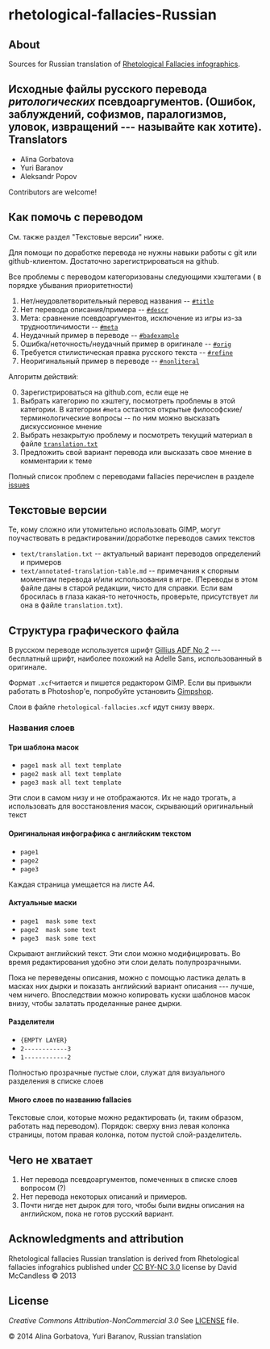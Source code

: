 rhetological-fallacies-Russian
==============================
About
-----
 Sources for Russian translation of [Rhetological Fallacies infographics](http://www.informationisbeautiful.net/visualizations/rhetological-fallacies/).
 
 Исходные файлы русского перевода _ритологических_ псевдоаргументов. (Ошибок, заблуждений, софизмов, паралогизмов, уловок, извращений --- называйте как хотите).
Translators
-----------
* Alina Gorbatova
* Yuri Baranov
* Aleksandr Popov

Contributors are welcome!

Как помочь с переводом
----------------------

См. также раздел "Текстовые версии" ниже.

Для помощи по доработке перевода не нужны навыки работы с git или github-клиентом. Достаточно зарегистрироваться
на github.

Все проблемы с переводом категоризованы следующими хэштегами ( в порядке убывания приоритетности)

1. Нет/неудовлетворительный перевод названия -- [`#title`](https://github.com/ub/rhetological-fallacies-Russian/labels/title)
2. Нет перевода описания/примера -- [`#descr`](https://github.com/ub/rhetological-fallacies-Russian/labels/descr)
3. Мета:  сравнение псевдоаргументов, исключение из игры из-за трудноотличимости -- [`#meta`](https://github.com/ub/rhetological-fallacies-Russian/labels/meta)
4. Неудачный пример в переводе -- [`#badexample`](https://github.com/ub/rhetological-fallacies-Russian/labels/badexample)
5. Ошибка/неточность/неудачный пример в оригинале -- [`#orig`](https://github.com/ub/rhetological-fallacies-Russian/labels/orig)
6. Требуется стилистическая правка русского текста -- [`#refine`](https://github.com/ub/rhetological-fallacies-Russian/labels/refine)
7. Неоригинальный пример в переводе -- [`#nonliteral`](https://github.com/ub/rhetological-fallacies-Russian/labels/nonliteral)

Алгоритм действий:

0. Зарегистрироваться на github.com, если еще не
1. Выбрать категорию по хэштегу, посмотреть  проблемы в этой категории. В категории `#meta` остаются открытые
философские/терминологические вопросы -- по ним можно высказать дискуссионное мнение
2. Выбрать незакрытую проблему и посмотреть текущий материал в файле
[`translation.txt`](https://github.com/ub/rhetological-fallacies-Russian/blob/master/text/translation.txt)
3. Предложить свой вариант перевода или высказать свое мнение в комментарии к теме

Полный список проблем с переводами fallacies перечислен в разделе [issues](https://github.com/ub/rhetological-fallacies-Russian/issues)


Текстовые версии
----------------

Те, кому сложно или утомительно использовать GIMP, могут поучаствовать в редактировании/доработке переводов самих текстов

* `text/translation.txt` -- актуальный вариант переводов определений и примеров
* `text/annotated-translation-table.md` -- примечания к спорным моментам перевода и/или использования в игре. (Переводы  в этом файле даны в старой редакции, чисто для справки. Если вам бросилась в глаза какая-то неточность, проверьте, присутствует ли она в файле `translation.txt`).


Структура графического файла
----------------------------

В русском переводе используется шрифт [Gillius ADF No 2](http://arkandis.tuxfamily.org/adffonts.html) --- бесплатный шрифт, наиболее похожий на Adelle Sans, использованный в оригинале.

Формат `.xcf`читается и пишется редактором GIMP. Если вы привыкли работать в Photoshop'е, попробуйте установить [Gimpshop](http://www.gimpshop.com/downloads).

Слои в файле `rhetological-fallacies.xcf` идут снизу вверх. 

### Названия слоев
#### Три шаблона масок
* `page1 mask all text template`
* `page2 mask all text template`
* `page3 mask all text template`

Эти слои в самом низу и не отображаются. Их не надо трогать, а использовать для восстановления масок, скрывающий оригинальный текст

#### Оригинальная инфографика с английским текстом
* `page1`
* `page2`
* `page3`

Каждая страница умещается на листе A4.

#### Актуальные маски
* `page1  mask some text`
* `page2  mask some text`
* `page3  mask some text`

Скрывают английский текст. Эти слои можно модифицировать. Во время редактирования удобно эти слои делать полупрозрачными. 

Пока не переведены описания, можно с помощью ластика делать в масках них дырки и показать английский вариант описания --- лучше, чем ничего. Впоследствии можно копировать куски шаблонов масок внизу, чтобы залатать проделанные ранее дырки.

#### Разделители
* `{EMPTY LAYER}`
* `2------------3`
* `1------------2`

Полностью прозрачные пустые слои, служат для визуального разделения в списке слоев

#### Много слоев по названию fallacies
Текстовые слои, которые можно редактировать (и, таким образом, работать над переводом). Порядок: сверху вниз левая колонка страницы, потом правая колонка, потом пустой слой-разделитель.

Чего не хватает
----------------

 1. Нет перевода псевдоаргументов, помеченных в списке слоев вопросом (?)
 2. Нет перевода некоторых описаний и примеров.
 3. Почти нигде нет дырок для того, чтобы были видны описания на английском, пока не готов русский вариант.


 
Acknowledgments and attribution
-------------------------------
 Rhetological fallacies Russian translation is derived from Rhetological fallacies infograhics published under [CC BY-NC 3.0](http://creativecommons.org/licenses/by-nc/3.0/) license by  David McCandless &copy; 2013
 
 
License
-------
*Creative Commons Attribution-NonCommercial 3.0*
See [LICENSE](./LICENSE) file.




&copy; 2014 Alina Gorbatova, Yuri Baranov, Russian translation
 